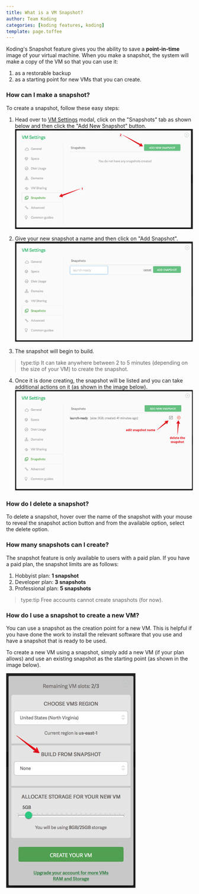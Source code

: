 ```yaml
---
title: What is a VM Snapshot?
author: Team Koding
categories: [koding features, koding]
template: page.toffee
---
```


Koding's Snapshot feature gives you the ability to save a __point-in-time__ image of your virtual machine. When you make a snapshot,
the system will make a copy of the VM so that you can use it:
1. as a restorable backup
2. as a starting point for new VMs that you can create.

### How can I make a snapshot?
To create a snapshot, follow these easy steps:
1. Head over to [VM Settings](http://learn.koding.com/guides/understanding-vm-panel/) modal, click on 
the "Snapshots" tab as shown below and then click the "Add New Snapshot" button.
![snapshot-1](snapshots-1.png)

2. Give your new snapshot a name and then click on "Add Snapshot".
![snapshot-2](snapshots-2.png)

3. The snapshot will begin to build. 
> type:tip
> It can take anywhere between 2 to 5 minutes (depending on the size of your VM) to create the snapshot.

4. Once it is done creating, the snapshot will be listed and you can take additional actions on it (as shown
in the image below).
![snapshot-5](snapshots-5.png)

### How do I delete a snapshot?
To delete a snapshot, hover over the name of the snapshot with your mouse to reveal the snapshot
action button and from the available option, select the delete option.

### How many snapshots can I create?
The snapshot feature is only available to users with a paid plan. If you have a paid plan, the
snapshot limits are as follows:
1. Hobbyist plan: **1 snapshot**
2. Developer plan: **3 snapshots**
3. Professional plan: **5 snapshots**

> type:tip
> Free accounts cannot create snapshots (for now).

### How do I use a snapshot to create a new VM?
You can use a snapshot as the creation point for a new VM. This is helpful if you have done the work
to install the relevant software that you use and have a snapshot that is ready to be used.

To create a new VM using a snapshot, simply add a new VM (if your plan allows) and use an existing
snapshot as the starting point (as shown in the image below).

![snapshot-6](snapshots-6.png)
